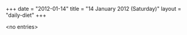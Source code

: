 +++
date = "2012-01-14"
title = "14 January 2012 (Saturday)"
layout = "daily-diet"
+++


\<no entries\>
